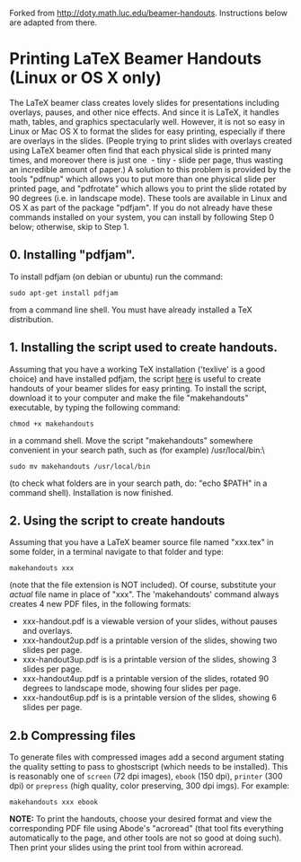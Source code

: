 Forked from <http://doty.math.luc.edu/beamer-handouts>. Instructions below are adapted from there.


# Printing LaTeX Beamer Handouts (Linux or OS X only)

The LaTeX beamer class creates lovely slides for presentations including
overlays, pauses, and other nice effects. And since it is LaTeX, it
handles math, tables, and graphics spectacularly well. However, it is
not so easy in Linux or Mac OS X to format the slides for easy printing,
especially if there are overlays in the slides. (People trying to print
slides with overlays created using LaTeX beamer often find that each
physical slide is printed many times, and moreover there is just one  -
tiny - slide per page, thus wasting an incredible amount of paper.) A
solution to this problem is provided by the tools "pdfnup" which allows
you to put more than one physical slide per printed page, and
"pdfrotate" which allows you to print the slide rotated by 90 degrees
(i.e. in landscape mode). These tools are available in Linux and OS X as
part of the package "pdfjam". If you do not already have these commands
installed on your system, you can install by following Step 0 below;
otherwise, skip to Step 1.

## 0. Installing "pdfjam".
To install pdfjam (on debian or ubuntu) run the command:

    sudo apt-get install pdfjam

from a command line shell. You must have already installed a TeX
distribution.

## 1. Installing the script used to create handouts.
Assuming that you have a working TeX installation ('texlive' is a good choice) and have
installed pdfjam, the script
[here](https://raw.githubusercontent.com/andersjohansson/makehandouts/master/makehandouts)
is useful to create handouts of your beamer slides for easy printing. To
install the script, download it to your computer and make the  file "makehandouts" executable, by typing
the following command:


    chmod +x makehandouts

in a command shell. Move the script "makehandouts" somewhere convenient
in your search path, such as (for example) /usr/local/bin:\


    sudo mv makehandouts /usr/local/bin


(to check what folders are in your search path, do: "echo \$PATH" in a command shell). Installation is now finished.

## 2. Using the script to create handouts
Assuming that you have a LaTeX beamer source file named "xxx.tex" in some folder, in a terminal navigate to that folder and type:

    makehandouts xxx

(note that the file extension is NOT included). Of course, substitute
your *actual* file name in place of "xxx". The 'makehandouts' command
always creates 4 new PDF files, in the following formats:

-   xxx-handout.pdf is a viewable version of your slides, without pauses
    and overlays.
-   xxx-handout2up.pdf is a printable version of the slides, showing two
    slides per page.
-   xxx-handout3up.pdf is	is a printable version of the slides, showing 3
    slides per page.
-   xxx-handout4up.pdf is a printable version of the slides, rotated 90
    degrees to landscape mode, showing four slides per page.
-   xxx-handout6up.pdf is	is a printable version of the slides, showing 6
    slides per page.	

## 2.b Compressing files
To generate files with compressed images add a second argument stating the quality setting to pass to ghostscript (which needs to be installed). This is reasonably one of  `screen` (72 dpi images), `ebook` (150 dpi), `printer` (300 dpi) or `prepress` (high quality, color preserving, 300 dpi imgs). For example:

    makehandouts xxx ebook

**NOTE:** To print the handouts, choose your desired format and view the
corresponding PDF file using Abode's "acroread" (that tool fits
everything automatically to the page, and other tools are not so good at
doing such). Then print your slides using the print tool from within
acroread.
